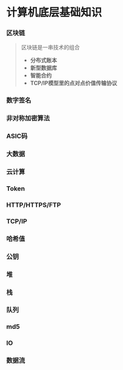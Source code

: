 # 计算机底层基础知识

### 区块链
> 区块链是一串技术的组合
> 
> * **分布式账本**
> * **新型数据库**
> * **智能合约**
> * **TCP/IP模型里的点对点价值传输协议**

### 数字签名
### 非对称加密算法
### ASIC码
### 大数据
### 云计算
### Token
### HTTP/HTTPS/FTP
### TCP/IP
### 哈希值
### 公钥
### 堆
### 栈
### 队列
### md5
### IO
### 数据流